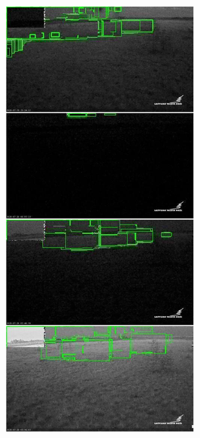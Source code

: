 ![20200719-221934-224939](in/20200719/20200719-221934-224939_0_.jpg)
![20200719-224944-231949](in/20200719/20200719-224944-231949_0_.jpg)
![20200720-013039-020044](in/20200720/20200720-013039-020044_0_.jpg)
![20200720-020759-023804](in/20200720/20200720-020759-023804_0_.jpg)
